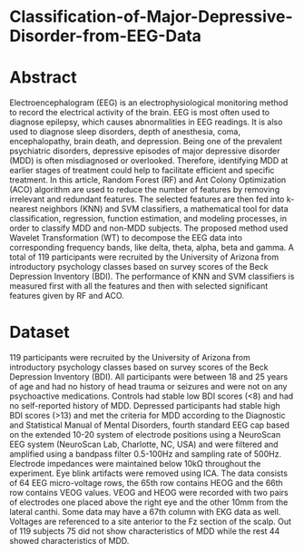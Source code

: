 # Classification-of-Major-Depressive-Disorder-from-EEG-Data

# Abstract

Electroencephalogram (EEG) is an electrophysiological monitoring method to record the electrical activity of the brain. EEG is most often used to diagnose epilepsy, which causes abnormalities in EEG readings. It is also used to diagnose sleep disorders, depth of anesthesia, coma, encephalopathy, brain death, and depression. Being one of the prevalent psychiatric disorders, depressive episodes of major depressive disorder (MDD) is often misdiagnosed or overlooked. Therefore, identifying MDD at earlier stages of treatment could help to facilitate efficient and specific treatment. In this article, Random Forest (RF) and Ant Colony Optimization (ACO) algorithm are used to reduce the number of features by removing irrelevant and redundant features. The selected features are then fed into k-nearest neighbors (KNN) and SVM classifiers, a mathematical tool for data classification, regression, function estimation, and modeling processes, in order to classify MDD and non-MDD subjects. The proposed method used Wavelet Transformation (WT) to decompose the EEG data into corresponding frequency bands, like delta, theta, alpha, beta and gamma. A total of 119 participants were recruited by the University of Arizona from introductory psychology classes based on survey scores of the Beck Depression Inventory (BDI). The performance of KNN and SVM classifiers is measured first with all the features and then with selected significant features given by RF and ACO.

# Dataset

119 participants were recruited by the University of Arizona from introductory psychology classes based on survey scores of the Beck Depression Inventory (BDI). All participants were between 18 and 25 years of age and had no history of head trauma or seizures and were not on any psychoactive medications. Controls had stable low BDI scores (<8) and had no self-reported history of MDD. Depressed participants had stable high BDI scores (>13) and met the criteria for MDD according to the Diagnostic and Statistical Manual of Mental Disorders, fourth standard EEG cap based on the extended 10-20 system of electrode positions using a NeuroScan EEG system (NeuroScan Lab, Charlotte, NC, USA) and were filtered and amplified using a bandpass filter 0.5-100Hz and sampling rate of 500Hz. Electrode impedances were maintained below 10kΩ throughout the experiment. Eye blink artifacts were removed using ICA. The data consists of 64 EEG micro-voltage rows, the 65th row contains HEOG and the 66th row contains VEOG values. VEOG and HEOG were recorded with two pairs of electrodes one placed above the right eye and the other 10mm from the lateral canthi. Some data may have a 67th column with EKG data as well. Voltages are referenced to a site anterior to the Fz section of the scalp. Out of 119 subjects 75 did not show characteristics of MDD while the rest 44 showed characteristics of MDD.
